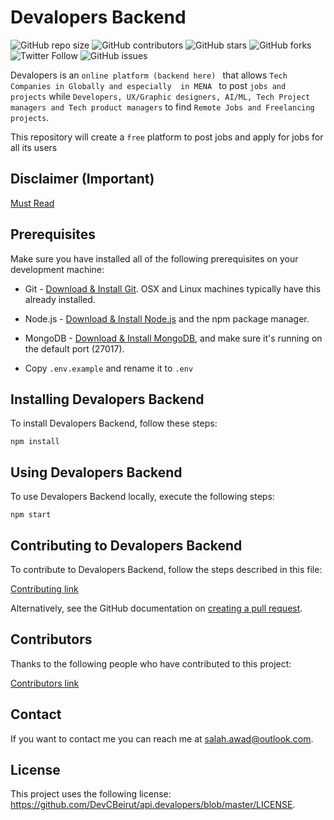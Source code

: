 # Devalopers Backend

![GitHub repo size](https://img.shields.io/github/repo-size/DevCBeirut/api.devalopers)
![GitHub contributors](https://img.shields.io/github/contributors/DevCBeirut/api.devalopers)
![GitHub stars](https://img.shields.io/github/stars/DevCBeirut/api.devalopers?style=social)
![GitHub forks](https://img.shields.io/github/forks/DevCBeirut/api.devalopers?style=social)
![Twitter Follow](https://img.shields.io/twitter/follow/salahelawad?style=social)
![GitHub issues](https://img.shields.io/github/issues/DevCBeirut/api.devalopers)


Devalopers is an `online platform (backend here) ` that allows `Tech Companies in Globally and especially  in MENA ` to post `jobs and projects` while `Developers, UX/Graphic designers, AI/ML, Tech Project managers and Tech product managers` to find `Remote Jobs and Freelancing projects`.

This repository will create a `free` platform to post jobs and apply for jobs for all its users

## Disclaimer (Important) 
[Must Read](https://gist.github.com/salahawad/b0aa89e54a1d2b4dd599bc49c0a7c63e)

## Prerequisites
Make sure you have installed all of the following prerequisites on your development machine:
* Git - [Download & Install Git](https://git-scm.com/downloads). OSX and Linux machines typically have this already installed.
* Node.js - [Download & Install Node.js](https://nodejs.org/en/download/) and the npm package manager.
* MongoDB - [Download & Install MongoDB](http://www.mongodb.org/downloads), and make sure it's running on the default port (27017).

* Copy `.env.example` and rename it to `.env`  

## Installing Devalopers Backend

To install Devalopers Backend, follow these steps:
```
npm install
```
## Using Devalopers Backend

To use Devalopers Backend locally, execute the following steps:

```
npm start
```



## Contributing to Devalopers Backend
<!--- If your README is long or you have some specific process or steps you want contributors to follow, consider creating a separate CONTRIBUTING.md file--->
To contribute to Devalopers Backend, follow the steps described in this file:

[Contributing link](https://github.com/DevCBeirut/api.devalopers/blob/master/CONTRIBUTING.md)

Alternatively, see the GitHub documentation on [creating a pull request](https://help.github.com/en/github/collaborating-with-issues-and-pull-requests/creating-a-pull-request).

## Contributors

Thanks to the following people who have contributed to this project:

[Contributors link](https://github.com/DevCBeirut/api.devalopers/blob/master/CONTRIBUTING.md)

## Contact

If you want to contact me you can reach me at <salah.awad@outlook.com>.

## License
<!--- If you're not sure which open license to use see https://choosealicense.com/--->

This project uses the following license: [<https://github.com/DevCBeirut/api.devalopers/blob/master/LICENSE>](<link>).
